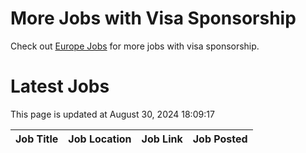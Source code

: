 # More Jobs with Visa Sponsorship

Check out [Europe Jobs](https://github.com/sureshparimi/europejobs#latest-jobs) for more jobs with visa sponsorship.

# Latest Jobs

This page is updated at August 30, 2024 18:09:17

| Job Title | Job Location | Job Link | Job Posted |
| --- | --- | --- | --- |
